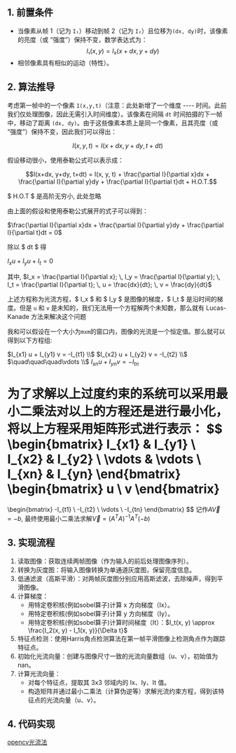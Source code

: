 ## 1. 前置条件

* 当像素从帧 1（记为 `I₁`）移动到帧 2（记为 `I₂`）且位移为`(dx, dy)`时，该像素的亮度（或 “强度”）保持不变，数学表达式为：
  $$I₁(x,y) = I₂(x+dx, y+dy)$$
* 相邻像素具有相似的运动（特性）。

## 2. 算法推导

考虑第一帧中的一个像素 `I(x,y,t)`（注意：此处新增了一个维度 ---- 时间。此前我们仅处理图像，因此无需引入时间维度）。该像素在间隔 `dt` 时间拍摄的下一帧中，移动了距离 `(dx, dy)`。由于这些像素本质上是同一个像素，且其亮度（或 “强度”）保持不变，因此我们可以得出：

$$I(x,y,t) = I(x+dx, y+dy, t+dt)$$

假设移动很小，使用泰勒公式可以表示成：

$$I(x+dx, y+dy, t+dt) = I(x, y, t) + \frac{\partial I}{\partial x}dx + \frac{\partial I}{\partial y}dy + \frac{\partial I}{\partial t}dt + H.O.T.$$

$ H.O.T $ 是高阶无穷小, 此处忽略

由上面的假设和使用泰勒公式展开的式子可以得到：

$\frac{\partial I}{\partial x}dx + \frac{\partial I}{\partial y}dy + \frac{\partial I}{\partial t}dt = 0$

除以 $ dt $ 得

$I_x u + I_y u + I_t = 0$

其中, $I_x = \frac{\partial I}{\partial x}; \, I_y = \frac{\partial I}{\partial y}; \, I_t = \frac{\partial I}{\partial t}; \, u = \frac{dx}{dt}; \, v = \frac{dy}{dt}$

上述方程称为光流方程，$ I_x $ 和 $ I_y $ 是图像的梯度，$ I_t $ 是沿时间的梯度。但是 `u` 和 `v` 是未知的，我们无法用一个方程解两个未知数，那么就有 Lucas-Kanade 方法来解决这个问题

我和可以假设在一个大小为`mxm`的窗口内，图像的光流是一个恒定值。那么就可以得到以下方程组:

$I_{x1} u + I_{y1} v = -I_{t1} \\$
$I_{x2} u + I_{y2} v = -I_{t2} \\$
$\quad\quad\quad\vdots \\$
$I_{xn} u + I_{yn} v = -I_{tn}$

为了求解以上过度约束的系统可以采用最小二乘法对以上的方程还是进行最小化，将以上方程采用矩阵形式进行表示：
$$
\begin{bmatrix}
I_{x1} & I_{y1} \\
I_{x2} & I_{y2} \\
\vdots & \vdots \\
I_{xn} & I_{yn}
\end{bmatrix}
\begin{bmatrix}
u \\
v
\end{bmatrix}
=
\begin{bmatrix}
-I_{t1} \\
-I_{t2} \\
\vdots \\
-I_{tn}
\end{bmatrix}
$$
记作$A\vec{V} = -b$, 最终使用最小二乘法求解$\vec{V} = (A^T A)^{-1} A^T (-b)$

## 3. 实现流程

1. 读取图像：获取连续两帧图像（作为输入的前后处理图像序列）。
2. 转换为灰度图：将输入图像转换为单通道灰度图，保留亮度信息。
3. 低通滤波（高斯平滑）：对两帧灰度图分别应用高斯滤波，去除噪声，得到平滑图像。
4. 计算梯度：
   - 用特定卷积核(例如sobel算子)计算 x 方向梯度（Ix）。
   - 用特定卷积核(例如sobel算子)计算 y 方向梯度（Iy）。
   - 用特定卷积核(例如sobel算子)计算时间梯度（It）：$I_t(x, y) \approx \frac{I_2(x, y) - I_1(x, y)}{\Delta t}$
5. 特征点检测：使用Harris角点检测算法在第一帧平滑图像上检测角点作为跟踪特征点。
6. 初始化光流向量：创建与图像尺寸一致的光流向量数组（u、v），初始值为 nan。
7. 计算光流向量：
   - 对每个特征点，提取其 3x3 邻域内的 Ix、Iy、It 值。
   - 构造矩阵并通过最小二乘法（计算伪逆等）求解光流约束方程，得到该特征点的光流向量（u、v）。

## 4. 代码实现

[opencv光流法](https://docs.opencv.org/3.4/d4/dee/tutorial_optical_flow.html)

